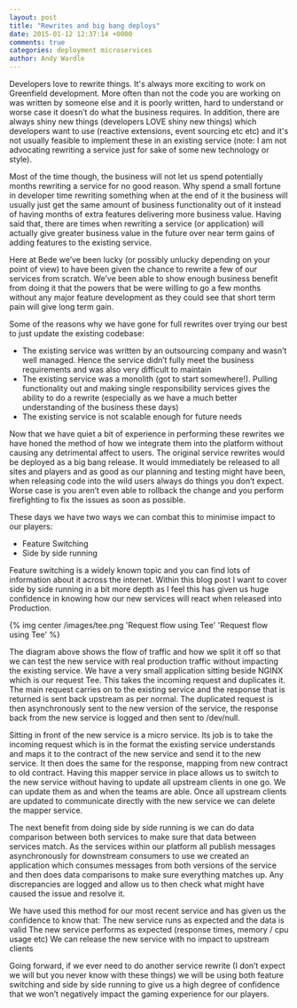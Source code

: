 ```yaml
---
layout: post
title: "Rewrites and big bang deploys"
date: 2015-01-12 12:37:14 +0000
comments: true
categories: deployment microservices
author: Andy Wardle
---
```


Developers love to rewrite things. It's always more exciting to work on Greenfield development. More often than not the code you are working on was written by someone else and it is poorly written, hard to understand or worse case it doesn’t do what the business requires. In addition, there are always shiny new things (developers LOVE shiny new things) which developers want to use (reactive extensions, event sourcing etc etc) and it's not usually feasible to implement these in an existing service (note: I am not advocating rewriting a service just for sake of some new technology or style).

<!-- more -->

Most of the time though, the business will not let us spend potentially months rewriting a service for no good reason. Why spend a small fortune in developer time rewriting something when at the end of it the business will usually just get the same amount of business functionality out of it instead of having months of extra features delivering more business value. Having said that, there are times when rewriting a service (or application) will actually give greater business value in the future over near term gains of adding features to the existing service.

Here at Bede we’ve been lucky (or possibly unlucky depending on your point of view) to have been given the chance to rewrite a few of our services from scratch. We’ve been able to show enough business benefit from doing it that the powers that be were willing to go a few months without any major feature development as they could see that short term pain will give long term gain.

Some of the reasons why we have gone for full rewrites over trying our best to just update the existing codebase:

* The existing service was written by an outsourcing company and wasn’t well managed. Hence the service didn’t fully meet the business requirements and was also very difficult to maintain
* The existing service was a monolith (got to start somewhere!). Pulling functionality out and making single responsibility services gives the ability to do a rewrite (especially as we have a much better understanding of the business these days)
* The existing service is not scalable enough for future needs

Now that we have quiet a bit of experience in performing these rewrites we have honed the method of how we integrate them into the platform without causing any detrimental affect to users. The original service rewrites would be deployed as a big bang release. It would immediately be released to all sites and players and as good as our planning and testing might have been, when releasing code into the wild users always do things you don’t expect. Worse case is you aren’t even able to rollback the change and you perform firefighting to fix the issues as soon as possible.

These days we have two ways we can combat this to minimise impact to our players:

* Feature Switching
* Side by side running

Feature switching is a widely known topic and you can find lots of information about it across the internet. Within this blog post I want to cover side by side running in a bit more depth as I feel this has given us huge confidence in knowing how our new services will react when released into Production.

{% img center /images/tee.png 'Request flow using Tee' 'Request flow using Tee' %}

The diagram above shows the flow of traffic and how we split it off so that we can test the new service with real production traffic without impacting the existing service. We have a very small application sitting beside NGINX which is our request Tee. This takes the incoming request and duplicates it. The main request carries on to the existing service and the response that is returned is sent back upstream as per normal. The duplicated request is then asynchronously sent to the new version of the service, the response back from the new service is logged and then sent to /dev/null.

Sitting in front of the new service is a micro service. Its job is to take the incoming request which is in the format the existing service understands and maps it to the contract of the new service and send it to the new service. It then does the same for the response, mapping from new contract to old contract. Having this mapper service in place allows us to switch to the new service without having to update all upstream clients in one go. We can update them as and when the teams are able. Once all upstream clients are updated to communicate directly with the new service we can delete the mapper service.

The next benefit from doing side by side running is we can do data comparison between both services to make sure that data between services match. As the services within our platform all publish messages asynchronously for downstream consumers to use we created an application which consumes messages from both versions of the service and then does data comparisons to make sure everything matches up. Any discrepancies are logged and allow us to then check what might have caused the issue and resolve it.

We have used this method for our most recent service and has given us the confidence to know that:
The new service runs as expected and the data is valid
The new service performs as expected (response times, memory / cpu usage etc)
We can release the new service with no impact to upstream clients

Going forward, if we ever need to do another service rewrite (I don’t expect we will but you never know with these things) we will be using both feature switching and side by side running to give us a high degree of confidence that we won’t negatively impact the gaming experience for our players.
